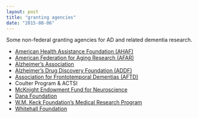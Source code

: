 ```yaml
---
layout: post
title: "granting agencies"
date: "2015-08-06"
---
```


Some non-federal granting agencies for AD and related dementia research.

- [American Health Assistance Foundation (AHAF)](http://www.ahaf.org/research/)
- [American Federation for Aging Research (AFAR)](http://afar.org/)
- [Alzheimer’s Association](http://www.alz.org/research/alzheimers_grants/types_of_grants.asp)
- [Alzheimer’s Drug Discovery Foundation (ADDF)](http://www.alzdiscovery.org/index.php/research-programs/grant-opportunities)
- [Association for Frontotemporal Dementias (AFTD)](http://www.ftd-picks.org/research/aftd-research-initiatives/current-rfps)
- Coulter Program & ACTSI
- [McKnight Endowment Fund for Neuroscience](http://www.mcknight.org/neuroscience/news/index.aspx)
- [Dana Foundation](http://www.dana.org/grants/clinical/)
- [W.M. Keck Foundation’s Medical Research Program](http://www.wmkeck.org/programs/medical.html)
- [Whitehall Foundation](http://www.whitehall.org/grants/)
